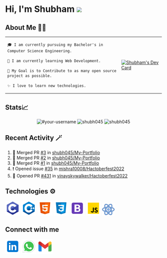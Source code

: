 # Hi, I'm Shubham <img src="https://github.com/TheDudeThatCode/TheDudeThatCode/blob/master/Assets/Hi.gif" width="29px" />

## About Me 👨‍💻 
<table> 
<tr> 
  <td>
    
    🎓 I am currently pursuing my Bachelor's in Computer Science Engineering.
    
    🌱 I am currently learning Web Development.
    
    🎯 My Goal is to Contribute to as many open source project as possible.
    
    ✨ I love to learn new technologies. 
  </td>
<td >
    <a href="https://app.daily.dev/Shubh_dev"><img src="https://api.daily.dev/devcards/29970c05a54c451580d7a2ff2a0621f0.png?r=q39" width="400" alt="Shubham's Dev Card"/></a>
  </td>  
</tr>  
</table>


<!-- ![GitHub Activity Graph](https://activity-graph.herokuapp.com/graph?username=shubh045&theme=dracula&hide_border=true) -->

## Stats📈
<p align="center">
<img width="40%" src="https://github-readme-stats.vercel.app/api/top-langs?username=shubh045&show_icons=true&theme=dracula&title_color=ff8000&text_color=ffffff&bg_color=6a6a6a&locale=en&layout=compact&hide_border=true" alt="#your-username" />
  
<img width="48%" src="https://github-readme-stats.vercel.app/api?username=shubh045&show_icons=true&theme=dracula&title_color=ff8000&text_color=ffffff&bg_color=6a6a6a&locale=en&hide_border=true" alt="shubh045" />
  
<img width="48%" src="https://github-readme-streak-stats.herokuapp.com/?user=shubh045&theme=highcontrast&hide_border=true" alt="shubh045" />
</p>


## Recent Activity 🪄
<!--START_SECTION:activity-->
1. 🎉 Merged PR [#3](https://github.com/shubh045/My-Portfolio/pull/3) in [shubh045/My-Portfolio](https://github.com/shubh045/My-Portfolio)
2. 🎉 Merged PR [#2](https://github.com/shubh045/My-Portfolio/pull/2) in [shubh045/My-Portfolio](https://github.com/shubh045/My-Portfolio)
3. 🎉 Merged PR [#1](https://github.com/shubh045/My-Portfolio/pull/1) in [shubh045/My-Portfolio](https://github.com/shubh045/My-Portfolio)
4. ❗️ Opened issue [#35](https://github.com/mishra10008/Hactoberfest2022/issues/35) in [mishra10008/Hactoberfest2022](https://github.com/mishra10008/Hactoberfest2022)
5. 💪 Opened PR [#431](https://github.com/vinayskywalker/Hactoberfest2022/pull/431) in [vinayskywalker/Hactoberfest2022](https://github.com/vinayskywalker/Hactoberfest2022)
<!--END_SECTION:activity-->

## Technologies ⚙️
<p>
<img src="./images/icons8-c-programming-48.png" alt="C" />
<img src="./images/icons8-c++-48.png" alt="CPP" />
<img src="./images/icons8-html-5-48.png" alt="HTML" />
<img src="./images/icons8-css3-48.png" alt="CSS" />
<img src="./images/icons8-bootstrap-48.png" alt="Bootstrap" />
<img src="./images/icons8-javascript-48.png" alt="Javascript" />
<img src="./images/icons8-react-40.png" alt="React" />
</p>  

## Connect with me
<a href="https://linkedin.com/in/shubham-1045ba219"> <img src="./images/icons8-linkedin-48.png" alt="linkedin" /></a>
<a href="https://wa.me/+917696017079"> <img src="./images/icons8-whatsapp-48.png" alt="whatsapp" /></a>
<a href="mailto:shubh6441@gmail.com"> <img src="./images/icons8-gmail-48.png" alt="whatsapp" /></a>
